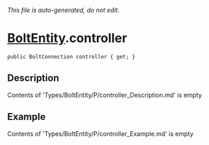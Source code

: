 *This file is auto-generated, do not edit.*

# [BoltEntity](Types/BoltEntity.md).controller
`public BoltConnection controller { get; }`
## Description
Contents of 'Types/BoltEntity/P/controller_Description.md' is empty
## Example
Contents of 'Types/BoltEntity/P/controller_Example.md' is empty
